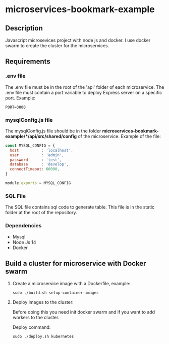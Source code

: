 # microservices-bookmark-example

## Description

Javascript microsevices project with node js and docker. I use docker swarm to create the cluster for the microservices.

## Requirements

### .env file

The .env file must be in the root of the 'api' folder of each microservice. The .env file must contain a port variable to deploy Express server on a specific port.
Example:

``` text
PORT=3000
```

### mysqlConfig.js file

The mysqlConfig.js file should be in the folder **microservices-bookmark-example/*/api/src/shared/config** of the microservice.
Example of the file:

``` javascript
const MYSQL_CONFIG = {
  host          : 'localhost',
  user          : 'admin',
  password      : 'test',
  database      : 'develop',
  connectTimeout: 60000,
}

module.exports = MYSQL_CONFIG
```

### SQL File

The SQL file contains sql code to generate table. This file is in the static folder at the root of the repository.

### Dependencies

* Mysql
* Node Js 14
* Docker

## Build a cluster for microservice with Docker swarm

1. Create a microservice image with a Dockerfile, example:

    ``` shell
    sudo ./build.sh setup-container-images
    ```

2. Deploy images to the cluster:

    Before doing this you need init docker swarm and if you want to add workers to the cluster.

    Deploy command:

    ``` shell
    sudo ./deploy.sh kubernetes
    ```
